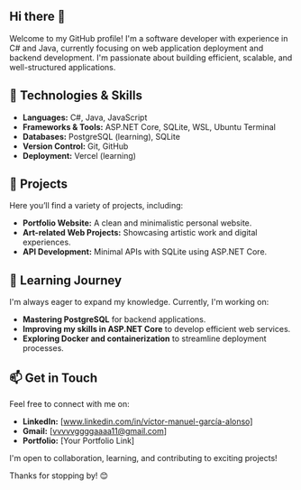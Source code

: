 ## Hi there 👋

Welcome to my GitHub profile! I'm a software developer with experience in C# and Java, currently focusing on web application deployment and backend development. I'm passionate about building efficient, scalable, and well-structured applications.

## 🔧 Technologies & Skills
- **Languages:** C#, Java, JavaScript
- **Frameworks & Tools:** ASP.NET Core, SQLite, WSL, Ubuntu Terminal
- **Databases:** PostgreSQL (learning), SQLite
- **Version Control:** Git, GitHub
- **Deployment:** Vercel (learning)

## 📌 Projects
Here you’ll find a variety of projects, including:
- **Portfolio Website:** A clean and minimalistic personal website.
- **Art-related Web Projects:** Showcasing artistic work and digital experiences.
- **API Development:** Minimal APIs with SQLite using ASP.NET Core.

## 🚀 Learning Journey
I'm always eager to expand my knowledge. Currently, I'm working on:
- **Mastering PostgreSQL** for backend applications.
- **Improving my skills in ASP.NET Core** to develop efficient web services.
- **Exploring Docker and containerization** to streamline deployment processes.

## 📫 Get in Touch
Feel free to connect with me on:
- **LinkedIn:** [www.linkedin.com/in/víctor-manuel-garcía-alonso]
- **Gmail:** [vvvvvggggaaaa11@gmail.com]
- **Portfolio:** [Your Portfolio Link]

I'm open to collaboration, learning, and contributing to exciting projects!

Thanks for stopping by! 😊


